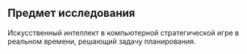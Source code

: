 ## Предмет исследования

Искусственный интеллект в компьютерной стратегической игре в реальном времени, решающий задачу планирования. 
